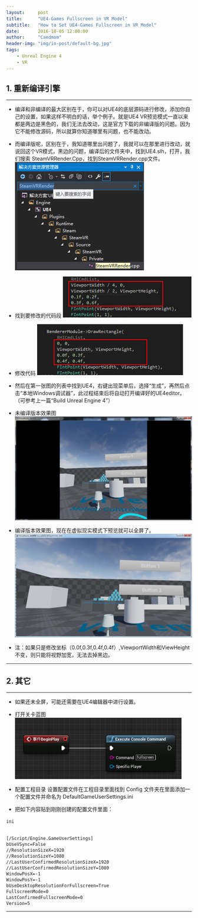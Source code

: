 ```yaml
---
layout:     post
title:      "UE4-Games Fullscreen in VR Model"
subtitle:   "How to Set UE4-Games Fullscreen in VR Model"
date:       2016-10-05 12:00:00
author:     "Caedmom"
header-img: "img/in-post/default-bg.jpg"
tags:
    - Unreal Engine 4
    - VR
---
```



## 1. 重新编译引擎
---

* 编译和非编译的最大区别在于，你可以对UE4的底层源码进行修改，添加你自己的设置，如果这样不明白的话，举个例子。就是UE4 VR预览模式一直以来都是两边是黑色的，我们无法去改动，这是官方下载的非编译版的问题。因为它不能修改源码，所以就算你知道哪里有问题，也不能改动。

* 而编译版呢，区别在于，我知道哪里出问题了，我就可以在那里进行改动，就说回这个VR模式，黑边的问题，编译后的文件夹中，找到UE4.slh，打开，我们搜索  SteamVRRender.Cpp，找到SteamVRRender.cpp文件。
![img](https://github.com/caedmom/caedmom.github.io/blob/master/img/in-post/2016-10-05-UE4-games-fullscreen-in-VR-model/0%20find-cpp-file.png?raw=true)

* 找到要修改的代码段
![img](https://github.com/caedmom/caedmom.github.io/blob/master/img/in-post/2016-10-05-UE4-games-fullscreen-in-VR-model/1%20source-code.png?raw=true)

* 修改代码
![img](https://github.com/caedmom/caedmom.github.io/blob/master/img/in-post/2016-10-05-UE4-games-fullscreen-in-VR-model/2%20modify-source-code.png?raw=true)

* 然后在第一张图的列表中找到UE4，右键出现菜单后，选择“生成”，再然后点击“本地Windows调试器”，此过程结束后将自动打开编译好的UE4editor。（可参考上一篇“Build Unreal Engine 4”）

* 未编译版本效果图
![img](https://github.com/caedmom/caedmom.github.io/blob/master/img/in-post/2016-10-05-UE4-games-fullscreen-in-VR-model/3%20VR-model-view-with-black-.png?raw=true)

* 编译版本效果图，现在在虚拟现实模式下预览就可以全屏了。
![img](https://github.com/caedmom/caedmom.github.io/blob/master/img/in-post/2016-10-05-UE4-games-fullscreen-in-VR-model/4%20fullscreen.png?raw=true)

* 注：如果只是修改坐标（0.0f,0.3f,0.4f,0.4f）,ViewportWidth和ViewHeight不变，则只能将视野加宽，无法去掉黑边。

---

## 2. 其它

---

* 如果还未全屏，可能还需要在UE4编辑器中进行设置。

* 打开关卡蓝图
![img](https://github.com/caedmom/caedmom.github.io/blob/master/img/in-post/2016-10-05-UE4-games-fullscreen-in-VR-model/5%20level-blueprint.png?raw=true)

* 配置工程目录
设置配置文件在工程目录里面找到 Config 文件夹在里面添加一个配置文件并命名为 DefaultGameUserSettings.ini

* 把如下内容贴到刚刚创建的配置文件里面：

`ini`
<pre><code>
[/Script/Engine.GameUserSettings]
bUseVSync=False
//ResolutionSizeX=1920
//ResolutionSizeY=1080
//LastUserConfirmedResolutionSizeX=1920
//LastUserConfirmedResolutionSizeY=1080
WindowPosX=-1
WindowPosY=-1
bUseDesktopResolutionForFullscreen=True
FullscreenMode=0
LastConfirmedFullscreenMode=0
Version=5
</code></pre>

---